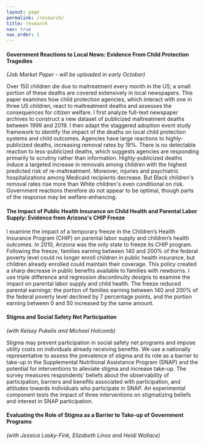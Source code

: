 ```yaml
---
layout: page
permalink: /research/
title: research
nav: true
nav_order: 1
---
```


#### Government Reactions to Local News: Evidence From Child Protection Tragedies
*(Job Market Paper - will be uploaded in early October)*

Over 150 children die due to maltreatment every month in the US; a small portion of these deaths are covered extensively in local newspapers. This paper examines how child protection agencies, which interact with one in three US children, react to maltreatment deaths and assesses the consequences for citizen welfare. I first analyze full-text newspaper archives to construct a new dataset of publicized maltreatment deaths between 1999 and 2019. I then adapt the staggered adoption event study framework to identify the impact of the deaths on local child protection systems and child outcomes. Agencies have large reactions to highly-publicized deaths, increasing removal rates by 19%. There is no detectable reaction to less-publicized deaths, which suggests agencies are responding primarily to scrutiny rather than information. Highly-publicized deaths induce a targeted increase in removals among children with the highest predicted risk of re-maltreatment. Moreover, injuries and psychiatric hospitalizations among Medicaid recipients decrease. But Black children's removal rates rise more than White children's even conditional on risk. Government reactions therefore do not appear to be optimal, though parts of the response may be welfare-enhancing.


#### The Impact of Public Health Insurance on Child Health and Parental Labor Supply: Evidence from Arizona's CHIP Freeze

I examine the impact of a temporary freeze in the Children’s Health Insurance Program (CHIP) on parental labor supply and children’s health outcomes.  In 2010, Arizona was the only state to freeze its CHIP program.  Following the freeze, families earning between 140 and 200% of the federal poverty level could no longer enroll children in public health insurance, but children already enrolled could maintain their coverage.  This policy created a sharp decrease in public benefits available to families with newborns.  I use triple difference and regression discontinuity designs to examine the impact on parental labor supply and child health.  The freeze reduced parental earnings: the portion of families earning between 140 and 200% of the federal poverty level declined by 7 percentage points, and the portion earning between 0 and 50 increased by the same amount.


#### Stigma and Social Safety Net Participation
*(with Kelsey Pukelis and Michael Holcomb)*

Stigma may prevent participation in social safety net programs and impose utility costs on individuals already receiving benefits. We use a nationally representative to assess the prevalence of stigma and its role as a barrier to take-up in the Supplemental Nutritional Assistance Program (SNAP) and the potential for interventions to alleviate stigma and increase take-up. The survey measures respondents' beliefs about the observability of participation, barriers and benefits associated with participation, and attitudes towards individuals who participate in SNAP. An experimental component tests the impact of three interventions on stigmatizing beliefs and interest in SNAP participation.

#### Evaluating the Role of Stigma as a Barrier to Take-up of Government Programs
*(with Jessica Lasky-Fink, Elizabeth Linos and Heidi Wallace)*
